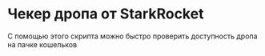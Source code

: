 # Чекер дропа от StarkRocket
С помощью этого скрипта можно быстро проверить доступность дропа на пачке кошельков
